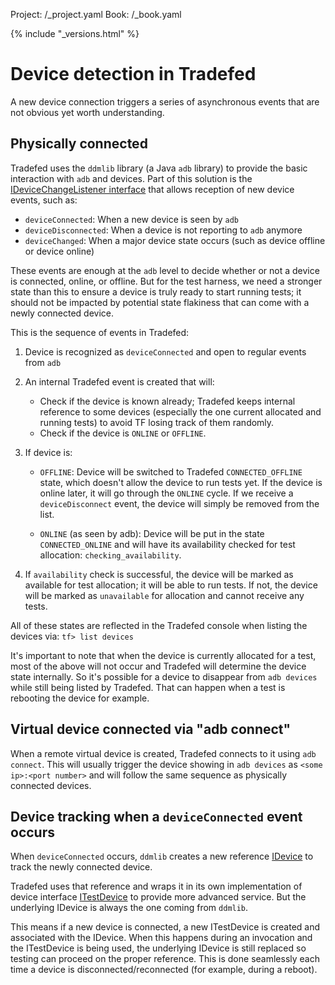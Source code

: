 Project: /_project.yaml
Book: /_book.yaml

{% include "_versions.html" %}

<!--
  Copyright 2019 The Android Open Source Project

  Licensed under the Apache License, Version 2.0 (the "License");
  you may not use this file except in compliance with the License.
  You may obtain a copy of the License at

      http://www.apache.org/licenses/LICENSE-2.0

  Unless required by applicable law or agreed to in writing, software
  distributed under the License is distributed on an "AS IS" BASIS,
  WITHOUT WARRANTIES OR CONDITIONS OF ANY KIND, either express or implied.
  See the License for the specific language governing permissions and
  limitations under the License.
-->

# Device detection in Tradefed

A new device connection triggers a series of asynchronous events that are not
obvious yet worth understanding.

## Physically connected

Tradefed uses the `ddmlib` library (a Java `adb` library) to provide the basic
interaction with `adb` and devices. Part of this solution is the
[IDeviceChangeListener interface](https://android.googlesource.com/platform/tools/base/+/refs/heads/master/ddmlib/src/main/java/com/android/ddmlib/AndroidDebugBridge.java)
that allows reception of new device events, such as:

*   `deviceConnected`: When a new device is seen by `adb`
*   `deviceDisconnected`: When a device is not reporting to `adb` anymore
*   `deviceChanged`: When a major device state occurs (such as device offline or
    device online)

These events are enough at the `adb` level to decide whether or not a device is
connected, online, or offline. But for the test harness, we need a stronger
state than this to ensure a device is truly ready to start running tests; it
should not be impacted by potential state flakiness that can come with a newly
connected device.

This is the sequence of events in Tradefed:

1.  Device is recognized as `deviceConnected` and open to regular events from
    `adb`
1.  An internal Tradefed event is created that will:
    *   Check if the device is known already; Tradefed keeps internal reference
        to some devices (especially the one current allocated and running tests)
        to avoid TF losing track of them randomly.
    *   Check if the device is `ONLINE` or `OFFLINE`.

1.  If device is:
    *   `OFFLINE`: Device will be switched to Tradefed `CONNECTED_OFFLINE`
    state, which doesn't allow the device to run tests yet. If the device is
    online later, it will go through the `ONLINE` cycle. If we receive a
    `deviceDisconnect` event, the device will simply be removed from the list.

    *   `ONLINE` (as seen by adb): Device will be put in the state
    `CONNECTED_ONLINE` and will have its availability checked for test
    allocation: `checking_availability`.

1.  If `availability` check is successful, the device will be marked as
    available for test allocation; it will be able to run tests. If not, the
    device will be marked as `unavailable` for allocation and cannot receive any
    tests.

All of these states are reflected in the Tradefed console when listing the
devices via: `tf> list devices`

It's important to note that when the device is currently allocated for a test,
most of the above will not occur and Tradefed will determine the device state
internally. So it's possible for a device to disappear from `adb devices` while
still being listed by Tradefed. That can happen when a test is rebooting the
device for example.

## Virtual device connected via "adb connect"

When a remote virtual device is created, Tradefed connects to it using `adb
connect`. This will usually trigger the device showing in `adb devices` as
`<some ip>:<port number>` and will follow the same sequence as physically
connected devices.

## Device tracking when a `deviceConnected` event occurs

When `deviceConnected` occurs, `ddmlib` creates a new reference
[IDevice](https://android.googlesource.com/platform/tools/base/+/refs/heads/master/ddmlib/src/main/java/com/android/ddmlib/IDevice.java)
to track the newly connected device.

Tradefed uses that reference and wraps it in its own implementation of device
interface
[ITestDevice](https://android.googlesource.com/platform/tools/tradefederation/+/refs/heads/master/device_build_interfaces/com/android/tradefed/device/ITestDevice.java)
to provide more advanced service. But the underlying IDevice is always the one
coming from `ddmlib`.

This means if a new device is connected, a new ITestDevice is created and
associated with the IDevice. When this happens during an invocation and the
ITestDevice is being used, the underlying IDevice is still replaced so
testing can proceed on the proper reference. This is done seamlessly each time a
device is disconnected/reconnected (for example, during a reboot).
